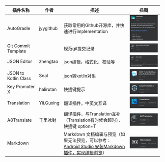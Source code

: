 | 插件名称             | 作者       | 描述                                                         | 插图                                                         |
| -------------------- | ---------- | ------------------------------------------------------------ | ------------------------------------------------------------ |
| AutoGradle           | jyygithub  | 获取常用的Github开源库，并快速进行implementation             | ![image-20220525105351778](https://raw.githubusercontent.com/meiSThub/BlogImage/master/2022image-20220525105351778.png) |
| Git Commit Template  |            | 规范git提交记录                                              | ![image-20220525105601507](https://raw.githubusercontent.com/meiSThub/BlogImage/master/2022image-20220525105601507.png) |
| JSON Editor          | zhengtao   | json编辑，格式化，校验等                                     | ![image-20220525105733439](https://raw.githubusercontent.com/meiSThub/BlogImage/master/2022image-20220525105733439.png) |
| JSON to Kotlin Class | Seal       | json转kotlin对象                                             | ![image-20220525105829962](https://raw.githubusercontent.com/meiSThub/BlogImage/master/2022image-20220525105829962.png) |
| Key Promoter X       | halirutan  | 快捷键提示                                                   | ![image-20220525110353921](https://raw.githubusercontent.com/meiSThub/BlogImage/master/2022image-20220525110353921.png) |
| Translation          | Yii.Guxing | 翻译插件，中英文互译                                         | ![image-20220525111056073](https://raw.githubusercontent.com/meiSThub/BlogImage/master/2022image-20220525111056073.png) |
| A8Translate          | 千里冰封   | 翻译插件，与Translation互补（Translation有时候会超时），快捷键 option+T | ![image-20220525111213920](https://raw.githubusercontent.com/meiSThub/BlogImage/master/2022image-20220525111213920.png) |
| Markdown             |            | Markdown 文档编辑与预览（如果无法预览，可以参考：[Android Studio 安装Markdown插件，实现编辑浏览](https://blog.csdn.net/chengliang0315/article/details/123941387)） | ![image-20220525150142079](https://raw.githubusercontent.com/meiSThub/BlogImage/master/2022image-20220525150142079.png) |

